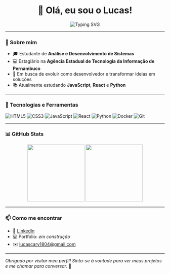 <h1 align="center">👋 Olá, eu sou o Lucas!</h1>

<p align="center">
  <img src="https://readme-typing-svg.herokuapp.com?font=Fira+Code&size=20&duration=3000&pause=1000&center=true&vCenter=true&width=435&lines=Desenvolvedor+em+formação;Apaixonado+por+tecnologia;Sempre+em+busca+de+novos+desafios" alt="Typing SVG" />
</p>

---

### 📌 Sobre mim

- 🎓 Estudante de **Análise e Desenvolvimento de Sistemas**
- 💻 Estagiário na **Agência Estadual de Tecnologia da Informação de Pernambuco**
- 🎯 Em busca de evoluir como desenvolvedor e transformar ideias em soluções
- 📚 Atualmente estudando **JavaScript**, **React** e **Python**

---

### 🚀 Tecnologias e Ferramentas

![HTML5](https://img.shields.io/badge/HTML5-E34F26?style=for-the-badge&logo=html5&logoColor=white)
![CSS3](https://img.shields.io/badge/CSS3-1572B6?style=for-the-badge&logo=css3&logoColor=white)
![JavaScript](https://img.shields.io/badge/JavaScript-F7DF1E?style=for-the-badge&logo=javascript&logoColor=black)
![React](https://img.shields.io/badge/React-20232A?style=for-the-badge&logo=react&logoColor=61DAFB)
![Python](https://img.shields.io/badge/Python-3776AB?style=for-the-badge&logo=python&logoColor=white)
![Docker](https://img.shields.io/badge/Docker-1C63ED?style=for-the-badge&logo=docker&logoColor=white)
![Git](https://img.shields.io/badge/Git-F05032?style=for-the-badge&logo=git&logoColor=white)

---

### 📊 GitHub Stats

<div align="center">
  <img height="180em" src="https://github-readme-stats.vercel.app/api?username=Lucascarv1804&show_icons=true&theme=tokyonight&count_private=true"/>
  <img height="180em" src="https://github-readme-stats.vercel.app/api/top-langs/?username=Lucascarv1804&layout=compact&langs_count=7&theme=tokyonight"/>
</div>

---

### 📫 Como me encontrar

- 💼 [LinkedIn](https://www.linkedin.com/in/lucas-almeida-de-carvalho)
- 💻 Portfólio: *em construção*
- ✉️ lucascarv1804@gmail.com

---

_Obrigado por visitar meu perfil! Sinta-se à vontade para ver meus projetos e me chamar para conversar._ 🚀
